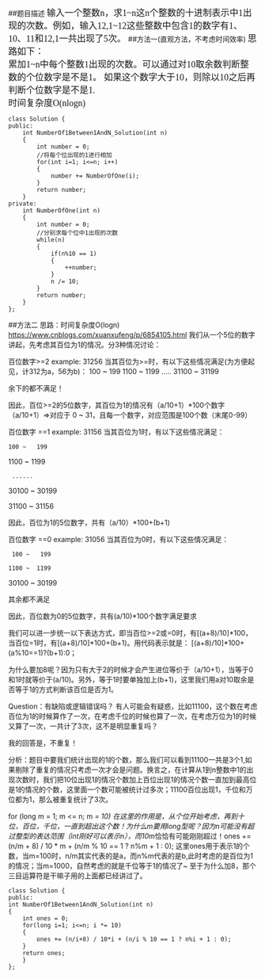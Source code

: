 ##题目描述
<font face="微软雅黑" size=4>
输入一个整数n，求1~n这n个整数的十进制表示中1出现的次数。例如，输入12,1~12这些整数中包含1的数字有1、10、11和12,1一共出现了5次。
</font>
##方法一(直观方法，不考虑时间效率)
<font face="微软雅黑" size=4>
思路如下：</br>
累加1~n中每个整数1出现的次数。可以通过对10取余数判断整数的个位数字是不是1。
如果这个数字大于10，则除以10之后再判断个位数字是不是1.</br>
时间复杂度O(nlogn)
</font>

    class Solution {
    public:
        int NumberOf1Between1AndN_Solution(int n)
        {
            int number = 0;
            //将每个位出现的1进行相加
            for(int i=1; i<=n; i++)
            {
                number += NumberOfOne(i);
            }
            return number;
        }
    private:
        int NumberOfOne(int n)
        {
            int number = 0;
            //分别求每个位中1出现的次数
            while(n)
            {
                if(n%10 == 1)
                {
                    ++number;
                }
                n /= 10;
            }
            return number;
        }
    };

##方法二
思路：时间复杂度O(logn)
https://www.cnblogs.com/xuanxufeng/p/6854105.html
我们从一个5位的数字讲起，先考虑其百位为1的情况。分3种情况讨论：

百位数字>=2  example: 31256  当其百位为>=时，有以下这些情况满足(为方便起见，计312为a，56为b)：
   100 ~   199
  1100 ~  1199
     .....
 31100 ~ 31199

 余下的都不满足！

因此，百位>=2的5位数字，其百位为1的情况有（a/10+1）*100个数字   
（a/10+1）=>对应于 0 ~ 31，且每一个数字，对应范围是100个数（末尾0-99）

百位数字 ==1 example: 31156 当其百位为1时，有以下这些情况满足：

    100 ~   199

   1100 ~  1199

     ......

  30100 ~ 30199

  31100 ~ 31156

因此，百位为1的5位数字，共有（a/10）*100+(b+1)

百位数字 ==0 example: 31056 当其百位为0时，有以下这些情况满足：

     100 ~   199

    1100 ~  1199

   30100 ~ 30199

  其余都不满足

因此，百位数为0的5位数字，共有(a/10)*100个数字满足要求

我们可以进一步统一以下表达方式，即当百位>=2或=0时，有[(a+8)/10]*100，当百位=1时，有[(a+8)/10]*100+(b+1)。用代码表示就是： [(a+8)/10]*100+(a%10==1)?(b+1):0；

为什么要加8呢？因为只有大于2的时候才会产生进位等价于（a/10+1），当等于0和1时就等价于(a/10)。另外，等于1时要单独加上(b+1)，这里我们用a对10取余是否等于1的方式判断该百位是否为1。

Question：有缺陷或逻辑错误吗？
有人可能会有疑惑，比如11100，这个数在考虑百位为1的时候算作了一次，在考虑千位的时候也算了一次，在考虑万位为1的时候又算了一次，一共计了3次，这不是明显重复吗？

我的回答是，不重复！

分析：题目中要我们统计出现的1的个数，那么我们可以看到11100一共是3个1,如果剔除了重复的情况只考虑一次才会是问题。换言之，在计算从1到n整数中1的出现次数时，我们把10位出现1的情况个数加上百位出现1的情况个数一直加到最高位是1的情况的个数，这里面一个数可能被统计过多次；11100百位出现1，千位和万位都为1，那么被重复统计了3次。

for (long m = 1; m <= n; m *= 10) 在这里的作用是，从个位开始考虑，再到十位，百位，千位，一直到超出这个数！为什么m要用long型呢？因为n可能没有超过整型的表达范围（int刚好可以表示n），而10*m恰恰有可能刚刚超过！ones += (n/m + 8) / 10 * m + (n/m % 10 == 1 ? n%m + 1 : 0); 这里ones用于表示1的个数，当m=100时，n/m其实代表的是a，而n%m代表的是b,此时考虑的是百位为1的情况；当m=1000，自然考虑的就是千位等于1的情况了~ 至于为什么加8，那个三目运算符是干嘛子用的上面都已经讲过了。

    class Solution {
    public:
    int NumberOf1Between1AndN_Solution(int n)
    {
        int ones = 0;
        for(long i=1; i<=n; i *= 10)
        {
            ones += (n/i+8) / 10*i + (n/i % 10 == 1 ? n%i + 1 : 0);
        }
        return ones;
        }
    };